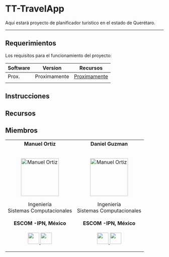 # TT-TravelApp
Aquí estará proyecto de planificador turistico en el estado de Querétaro.

---
## Requerimientos
Los requisitos para el funcionamiento del proyecto:

|Software    |      Version          |            Recursos                                     |
|------------|-----------------------|---------------------------------------------------------|
| Prox.      |      Proximamente     | [Proximamente](https://www.google.com)                  |
|            |                       |                                                         |

## Instrucciones

## Recursos

## Miembros

<table align="center">
  <tr align="center">
    <td>
      <strong>Manuel Ortiz</strong>
      <p align="center">
        <br>
        <a href="https://www.instagram.com/manuosmx/">
          <img src="https://avatars.githubusercontent.com/u/42986813?v=4"  height="120" alt="Manuel Ortiz">
        </a>
      </p>
      <p align="center">
        Ingeniería <br>Sistemas Computacionales<br>
        <br><strong>ESCOM -IPN, México</strong><br>
        <br>
        <a href="https://github.com/ManuOSMx">
          <img src="http://www.iconninja.com/files/241/825/211/round-collaboration-social-github-code-circle-network-icon.svg" width="36" height = "36"/>
        </a>
        <a href="https://www.linkedin.com/in/manuosmx/">
          <img src="http://www.iconninja.com/files/863/607/751/network-linkedin-social-connection-circular-circle-media-icon.svg" width="36" height="36"/>
        </a>
      </p>
    </td>
    <td>
      <strong>Daniel Guzman</strong>
      <p align="center">
        <br>
        <a href="https://www.instagram.com/deng21p/">
          <img src="https://avatars.githubusercontent.com/u/45320713?v=4"  height="120" alt="Manuel Ortiz">
        </a>
      </p>
      <p align="center">
        Ingeniería <br>Sistemas Computacionales<br>
        <br><strong>ESCOM -IPN, México</strong><br>
        <br>
        <a href="https://github.com/ernestoregue">
          <img src="http://www.iconninja.com/files/241/825/211/round-collaboration-social-github-code-circle-network-icon.svg" width="36" height = "36"/>
        </a>
        <a href="https://www.linkedin.com/in/dddddany/">
          <img src="http://www.iconninja.com/files/863/607/751/network-linkedin-social-connection-circular-circle-media-icon.svg" width="36" height="36"/>
        </a>
      </p>
    </td>
</table>
